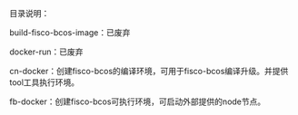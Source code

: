 目录说明：

build-fisco-bcos-image：已废弃 

docker-run：已废弃

cn-docker：创建fisco-bcos的编译环境，可用于fisco-bcos编译升级。并提供tool工具执行环境。

fb-docker：创建fisco-bcos可执行环境，可启动外部提供的node节点。

